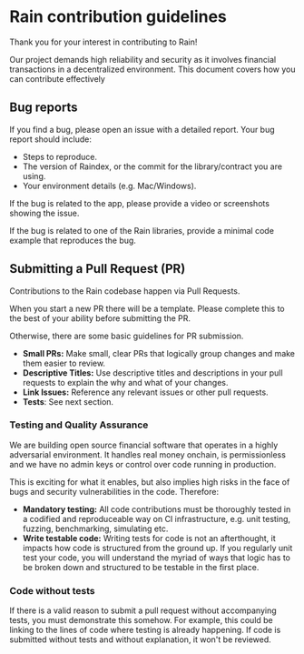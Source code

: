 # Rain contribution guidelines

Thank you for your interest in contributing to Rain!

Our project demands high reliability and security as it involves financial transactions in a decentralized environment. This document covers how you can contribute effectively

## Bug reports

If you find a bug, please open an issue with a detailed report. Your bug report should include:
- Steps to reproduce.
- The version of Raindex, or the commit for the library/contract you are using.
- Your environment details (e.g. Mac/Windows).

If the bug is related to the app, please provide a video or screenshots showing the issue.

If the bug is related to one of the Rain libraries, provide a minimal code example that reproduces the bug.

## Submitting a Pull Request (PR)

Contributions to the Rain codebase happen via Pull Requests.

When you start a new PR there will be a template. Please complete this to the best of your ability before submitting the PR.

Otherwise, there are some basic guidelines for PR submission.

- **Small PRs:** Make small, clear PRs that logically group changes and make them easier to review.
- **Descriptive Titles:** Use descriptive titles and descriptions in your pull requests to explain the why and what of your changes.
- **Link Issues:** Reference any relevant issues or other pull requests.
- **Tests**: See next section.

### Testing and Quality Assurance

We are building open source financial software that operates in a highly adversarial environment. It handles real money onchain, is permissionless and we have no admin keys or control over code running in production.

This is exciting for what it enables, but also implies high risks in the face of bugs and security vulnerabilities in the code. Therefore:

- **Mandatory testing:** All code contributions must be thoroughly tested in a codified and reproduceable way on CI infrastructure, e.g. unit testing, fuzzing, benchmarking, simulating etc.
- **Write testable code:** Writing tests for code is not an afterthought, it impacts how code is structured from the ground up. If you regularly unit test your code, you will understand the myriad of ways that logic has to be broken down and structured to be testable in the first place.

### Code without tests
If there is a valid reason to submit a pull request without accompanying tests, you must demonstrate this somehow. For example, this could be linking to the lines of code where testing is already happening. If code is submitted without tests and without explanation, it won't be reviewed.


